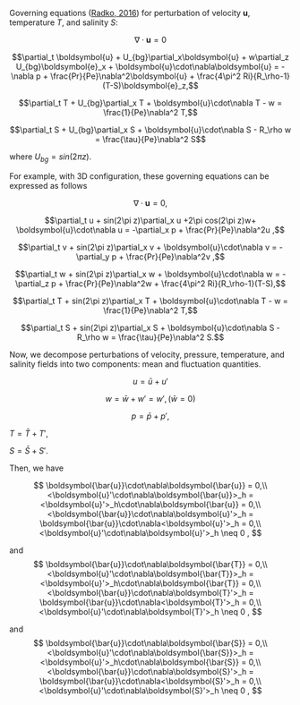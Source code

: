 Governing equations ([Radko, 2016](https://doi.org/10.1017/jfm.2016.547)) for perturbation of velocity $\boldsymbol{u}$, temperature $T$, and salinity $S$:

$$\nabla\cdot \mathbf{u} = 0$$

$$\partial_t \boldsymbol{u} + U_{bg}\partial_x\boldsymbol{u} + w\partial_z U_{bg}\boldsymbol{e}_x + \boldsymbol{u}\cdot\nabla\boldsymbol{u} = -\nabla p + \frac{Pr}{Pe}\nabla^2\boldsymbol{u} + \frac{4\pi^2 Ri}{R_\rho-1}(T-S)\boldsymbol{e}_z,$$

$$\partial_t T + U_{bg}\partial_x T + \boldsymbol{u}\cdot\nabla T - w = \frac{1}{Pe}\nabla^2 T,$$

$$\partial_t S + U_{bg}\partial_x S + \boldsymbol{u}\cdot\nabla S - R_\rho w = \frac{\tau}{Pe}\nabla^2 S$$

where $U_{bg}=sin(2\pi z)$.

For example, with 3D configuration, these governing equations can be expressed as follows

$$\nabla\cdot \boldsymbol{u} = 0,$$

$$\partial_t u + sin(2\pi z)\partial_x u +2\pi cos(2\pi z)w+ \boldsymbol{u}\cdot\nabla u = -\partial_x p + \frac{Pr}{Pe}\nabla^2u ,$$

$$\partial_t v + sin(2\pi z)\partial_x v + \boldsymbol{u}\cdot\nabla v = -\partial_y p + \frac{Pr}{Pe}\nabla^2v ,$$

$$\partial_t w + sin(2\pi z)\partial_x w + \boldsymbol{u}\cdot\nabla w = -\partial_z p + \frac{Pr}{Pe}\nabla^2w + \frac{4\pi^2 Ri}{R_\rho-1}(T-S),$$

$$\partial_t T + sin(2\pi z)\partial_x T + \boldsymbol{u}\cdot\nabla T - w = \frac{1}{Pe}\nabla^2 T,$$

$$\partial_t S + sin(2\pi z)\partial_x S + \boldsymbol{u}\cdot\nabla S - R_\rho w = \frac{\tau}{Pe}\nabla^2 S.$$

Now, we decompose perturbations of velocity, pressure, temperature, and salinity fields into two components: mean and fluctuation quantities.

$$u = \bar{u}+u'$$

$$w = \bar{w}+w' = w', (\bar{w}=0)$$

$$p = \bar{p}+p',$$

$T = \bar{T}+T',$

$S = \bar{S}+S'.$

Then, we have

$$
\boldsymbol{\bar{u}}\cdot\nabla\boldsymbol{\bar{u}} = 0,\\
<\boldsymbol{u}'\cdot\nabla\boldsymbol{\bar{u}}>_h = <\boldsymbol{u}'>_h\cdot\nabla\boldsymbol{\bar{u}} = 0,\\
<\boldsymbol{\bar{u}}\cdot\nabla\boldsymbol{u}'>_h = \boldsymbol{\bar{u}}\cdot\nabla<\boldsymbol{u}'>_h = 0,\\
<\boldsymbol{u}'\cdot\nabla\boldsymbol{u}'>_h  \neq 0 ,
$$

and 
$$
\boldsymbol{\bar{u}}\cdot\nabla\boldsymbol{\bar{T}} = 0,\\
<\boldsymbol{u}'\cdot\nabla\boldsymbol{\bar{T}}>_h = <\boldsymbol{u}'>_h\cdot\nabla\boldsymbol{\bar{T}} = 0,\\
<\boldsymbol{\bar{u}}\cdot\nabla\boldsymbol{T}'>_h = \boldsymbol{\bar{u}}\cdot\nabla<\boldsymbol{T}'>_h = 0,\\
<\boldsymbol{u}'\cdot\nabla\boldsymbol{T}'>_h  \neq 0 ,
$$

and 
$$
\boldsymbol{\bar{u}}\cdot\nabla\boldsymbol{\bar{S}} = 0,\\
<\boldsymbol{u}'\cdot\nabla\boldsymbol{\bar{S}}>_h = <\boldsymbol{u}'>_h\cdot\nabla\boldsymbol{\bar{S}} = 0,\\
<\boldsymbol{\bar{u}}\cdot\nabla\boldsymbol{S}'>_h = \boldsymbol{\bar{u}}\cdot\nabla<\boldsymbol{S}'>_h = 0,\\
<\boldsymbol{u}'\cdot\nabla\boldsymbol{S}'>_h  \neq 0 ,
$$